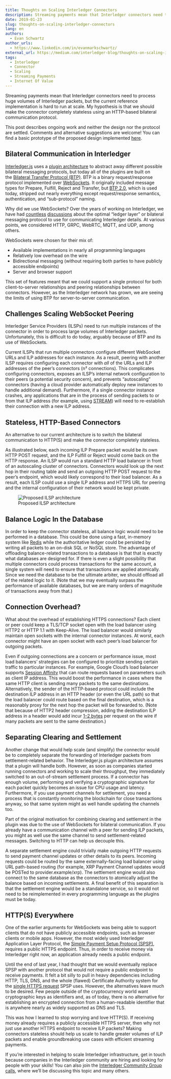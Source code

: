 ```yaml
---
title: Thoughts on Scaling Interledger Connectors
description: Streaming payments mean that Interledger connectors need to process huge volumes of Interledger packets, but the current reference implementation is hard to run at scale.
date: 2019-01-23
slug: thoughts-on-scaling-interledger-connectors
lang: en
authors:
  - Evan Schwartz
author_urls:
  - https://www.linkedin.com/in/evanmarkschwartz/
external_url: https://medium.com/interledger-blog/thoughts-on-scaling-interledger-connectors-7e3cad0dab7f
tags:
  - Interledger
  - Connector
  - Scaling
  - Streaming Payments
  - Internet Of Value
---
```


Streaming payments mean that Interledger connectors need to process huge volumes of Interledger packets, but the current reference implementation is hard to run at scale. My hypothesis is that we should make the connector completely stateless using an HTTP-based bilateral communication protocol.

This post describes ongoing work and neither the design nor the protocol are settled. Comments and alternative suggestions are welcome! You can find a basic prototype of the proposed design implemented [here](https://github.com/emschwartz/interledger-rs/commit/af795bc03a236ee39798e6dc76524afd49cef876).

## Bilateral Communication in Interledger

[Interledger.js](https://github.com/interledgerjs) uses a [plugin architecture](https://github.com/interledger/rfcs/blob/main/deprecated/0024-ledger-plugin-interface-2/0024-ledger-plugin-interface-2.md) to abstract away different possible bilateral messaging protocols, but today all of the plugins are built on the [Bilateral Transfer Protocol (BTP)](https://interledger.org/developers/rfcs/bilateral-transfer-protocol/). BTP is a binary request/response protocol implemented over [WebSockets](https://en.wikipedia.org/wiki/WebSocket). It originally included message types for Prepare, Fulfill, Reject and Transfer, but [BTP 2.0](https://github.com/interledger/rfcs/pull/383), which is used today, stripped out nearly everything except request/response semantics, authentication, and “sub-protocol” naming.

Why did we use WebSockets? Over the years of working on Interledger, we have had [countless](https://github.com/interledger/rfcs/pull/125) [discussions](https://github.com/interledger/rfcs/pull/251) about the optimal “ledger layer” or bilateral messaging protocol to use for communicating Interledger details. At various points, we considered HTTP, GRPC, WebRTC, MQTT, and UDP, among others.

WebSockets were chosen for their mix of:

- Available implementations in nearly all programming languages
- Relatively low overhead on the wire
- Bidirectional messaging (without requiring both parties to have publicly accessible endpoints)
- Server and browser support

This set of features meant that we could support a single protocol for both client-to-server relationships and peering relationships between connectors. However, as the Interledger network has grown, we are seeing the limits of using BTP for server-to-server communication.

## Challenges Scaling WebSocket Peering

Interledger Service Providers (ILSPs) need to run multiple instances of the connector in order to process large volumes of Interledger packets. Unfortunately, this is difficult to do today, arguably because of BTP and its use of WebSockets.

Current ILSPs that run multiple connectors configure different WebSocket URLs and ILP addresses for each instance. As a result, peering with another ILSP requires configuring each connector with *all* of the URLs and ILP addresses of the peer’s connectors (n² connections). This complicates configuring connectors, exposes an ILSP’s internal network configuration to their peers (a potential security concern), and prevents “autoscaling” connectors (having a cloud provider automatically deploy new instances to handle additional demand). Furthermore, if a single connector instance crashes, any applications that are in the process of sending packets to or from that ILP address (for example, using [STREAM](https://medium.com/interledger-blog/streaming-money-and-data-over-ilp-fabd76fc991e)) will need to re-establish their connection with a new ILP address.

## Stateless, HTTP-Based Connectors

An alternative to our current architecture is to switch the bilateral communication to HTTP(S) and make the connector completely stateless.

As illustrated below, each incoming ILP Prepare packet would be its own HTTP POST request, and the ILP Fulfill or Reject would come back on the HTTP response. An ILSP would run a standard HTTP load balancer in front of an autoscaling cluster of connectors. Connectors would look up the next hop in their routing table and send an outgoing HTTP POST request to the peer’s endpoint, which would likely correspond to their load balancer. As a result, each ILSP could use a single ILP address and HTTPS URL for peering and the internal configuration of their network would be kept private.

<figure>
  <img src="/developers/img/blog/2019-01-23/ilsp-architecture.webp" alt="Proposed ILSP architecture">
  <figcaption>Proposed ILSP architecture</figcaption>
</figure>

## Balance Logic In the Database

In order to keep the connector stateless, all balance logic would need to be performed in a database. This could be done using a fast, in-memory system like [Redis](https://redis.io/) while the authoritative ledger could be persisted by writing all packets to an on-disk SQL or NoSQL store. The advantage of offloading balance-related transactions to a database is that that is exactly what databases are designed for. If there is even a slight possibility that multiple connectors could process transactions for the same account, a single system will need to ensure that transactions are applied atomically. Since we need the database to be the ultimate arbiter, we should offload all of the related logic to it. (Note that we may eventually surpass the performance of available databases, but we are many orders of magnitude of transactions away from that.)

## Connection Overhead?

What about the overhead of establishing HTTPS connections? Each client or peer could keep a TLS/TCP socket open with the load balancer using HTTP2 or HTTP 1.1 with Keep-Alive. The load balancer would similarly maintain open sockets with the internal connector instances. At worst, each connector might have an open socket with each peer’s load balancer for outgoing packets.

Even if outgoing connections are a concern or performance issue, most load balancers’ strategies can be configured to prioritize sending certain traffic to particular instances. For example, Google Cloud’s load balancer supports [Session Affinity](https://cloud.google.com/load-balancing/docs/backend-service#session_affinity) that can route requests based on parameters such as client IP address. This would boost the performance in cases where the same HTTP client is sending many packets to the same destinations. Alternatively, the sender of the HTTP-based protocol could include the destination ILP address in an HTTP header (or even the URL path) so that the load balancer could route based on the final destination, which is a reasonably proxy for the next hop the packet will be forwarded to. (Note that because of HTTP2 header compression, adding the destination ILP address in a header would add incur [1–2 bytes](https://blog.cloudflare.com/hpack-the-silent-killer-feature-of-http-2/) per request on the wire if many packets are sent to the same destination.)

## Separating Clearing and Settlement

Another change that would help scale (and simplify) the connector would be to completely separate the forwarding of Interledger packets from settlement-related behavior. The Interledger.js plugin architecture assumes that a plugin will handle both. However, as soon as companies started running connectors and working to scale their throughput, they immediately switched to an out-of-stream settlement process. If a connector has enough volume, performing and verifying a cryptographic signature for each packet quickly becomes an issue for CPU usage and latency. Furthermore, if you use payment channels for settlement, you need a process that is constantly monitoring the blockchain for close transactions anyway, so that same system might as well handle updating the channels too.

Part of the original motivation for combining clearing and settlement in the plugin was due to the use of WebSockets for bilateral communication. If you already have a communication channel with a peer for sending ILP packets, you might as well use the same channel to send settlement-related messages. Switching to HTTP can help us decouple this.

A separate settlement engine could trivially make outgoing HTTP requests to send payment channel updates or other details to its peers. Incoming requests could be routed by the same externally-facing load balancer using URL path-based routing (for example, XRP Payment Channel updates would be POSTed to provider.example/xrp). The settlement engine would also connect to the same database as the connectors to atomically adjust the balance based on incoming settlements. A final benefit of this separation is that the settlement engine would be a standalone service, so it would not need to be reimplemented in every programming language as the plugins must be today.

## HTTP(S) Everywhere

One of the earlier arguments for WebSockets was being able to support clients that do not have publicly accessible endpoints, such as browser clients or mobile apps. However, the most widely used Interledger Application Layer Protocol, the [Simple Payment Setup Protocol (SPSP)](https://interledger.org/developers/rfcs/simple-payment-setup-protocol/), requires a public HTTPS endpoint. Thus, in order to receive money via Interledger right now, an application already needs a public endpoint.

Until the end of last year, I had thought that we would eventually replace SPSP with another protocol that would not require a public endpoint to receive payments. It felt a bit silly to pull in heavy dependencies including HTTP, TLS, DNS, and the whole (flawed) Certificate Authority system for the [single HTTPS request](https://interledger.org/developers/rfcs/simple-payment-setup-protocol/#query-get-spsp-endpoint) SPSP uses. However, the alternatives leave much to be desired. Few people outside of the cryptocurrency world want cryptographic keys as identifiers and, as of today, there is no alternative for establishing an encrypted connection from a human-readable identifier that is anywhere nearly as widely supported as DNS and TLS.

This was how I learned to stop worrying and love HTTP(S). If receiving money already requires a publicly accessible HTTPS server, then why not just use another HTTPS endpoint to receive ILP packets? Making connectors stateless should help us scale to handle greater volumes of ILP packets and enable groundbreaking use cases with efficient streaming payments.

If you’re interested in helping to scale Interledger infrastructure, get in touch because companies in the Interledger community are hiring and looking for people with your skills! You can also join the [Interledger Community Group calls](https://interledger.org/events), where we’ll be discussing this topic and many others.
